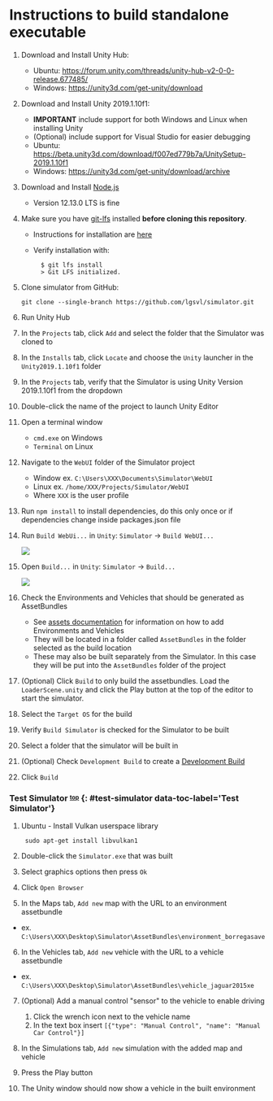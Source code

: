 # Instructions to build standalone executable

1. Download and Install Unity Hub:
    - Ubuntu: <https://forum.unity.com/threads/unity-hub-v2-0-0-release.677485/>
    - Windows: <https://unity3d.com/get-unity/download>

2. Download and Install Unity 2019.1.10f1:
    - **IMPORTANT** include support for both Windows and Linux when installing Unity
    - (Optional) include support for Visual Studio for easier debugging
    - Ubuntu: <https://beta.unity3d.com/download/f007ed779b7a/UnitySetup-2019.1.10f1>
    - Windows: <https://unity3d.com/get-unity/download/archive>

3. Download and Install [Node.js](https://nodejs.org/en/)
    - Version 12.13.0 LTS is fine

4. Make sure you have [git-lfs](https://git-lfs.github.com/) installed **before cloning this repository**. 
    - Instructions for installation are [here](https://help.github.com/en/articles/installing-git-large-file-storage)
    - Verify installation with:

            $ git lfs install
            > Git LFS initialized.

5. Clone simulator from GitHub:

    ```
    git clone --single-branch https://github.com/lgsvl/simulator.git
    ```

6. Run Unity Hub

7. In the `Projects` tab, click `Add` and select the folder that the Simulator was cloned to

8. In the `Installs` tab, click `Locate` and choose the `Unity` launcher in the `Unity2019.1.10f1` folder

9. In the `Projects` tab, verify that the Simulator is using Unity Version 2019.1.10f1 from the dropdown

10. Double-click the name of the project to launch Unity Editor

11. Open a terminal window
    - `cmd.exe` on Windows
    - `Terminal` on Linux

12. Navigate to the `WebUI` folder of the Simulator project
    - Window ex. `C:\Users\XXX\Documents\Simulator\WebUI`
    - Linux ex. `/home/XXX/Projects/Simulator/WebUI`
    - Where `XXX` is the user profile

13. Run `npm install` to install dependencies, do this only once or if dependencies change inside packages.json file

14. Run `Build WebUi...` in `Unity`: `Simulator` -> `Build WebUI...`

    [![](images/build-webui.png)](images/full_size_images/build-webui.png)

15. Open `Build...` in `Unity`: `Simulator` -> `Build...`

    [![](images/build-window.png)](images/full_size_images/build-window.png)

16. Check the Environments and Vehicles that should be generated as AssetBundles
    - See [assets documentation](assets.md) for information on how to add Environments and Vehicles
    - They will be located in a folder called `AssetBundles` in the folder selected as the build location 
    - These may also be built separately from the Simulator. In this case they will be put into the `AssetBundles` folder of the project

17. (Optional) Click `Build` to only build the assetbundles. Load the `LoaderScene.unity` and click the Play button at the top of the editor to start the simulator.

18. Select the `Target OS` for the build

19. Verify `Build Simulator` is checked for the Simulator to be built

20. Select a folder that the simulator will be built in

21. (Optional) Check `Development Build` to create a [Development Build](https://docs.unity3d.com/ScriptReference/BuildOptions.Development.html)

22. Click `Build`


### Test Simulator <sup><sub>[top](#instructions-to-build-standalone-executable)</sub></sup> {: #test-simulator data-toc-label='Test Simulator'}

1. Ubuntu - Install Vulkan userspace library

        sudo apt-get install libvulkan1

2. Double-click the `Simulator.exe` that was built

3. Select graphics options then press `Ok`

4. Click `Open Browser`

5. In the Maps tab, `Add new` map with the URL to an environment assetbundle
- ex. `C:\Users\XXX\Desktop\Simulator\AssetBundles\environment_borregasave`

6. In the Vehicles tab, `Add new` vehicle with the URL to a vehicle assetbundle
- ex. `C:\Users\XXX\Desktop\Simulator\AssetBundles\vehicle_jaguar2015xe`

7. (Optional) Add a manual control "sensor" to the vehicle to enable driving
   1. Click the wrench icon next to the vehicle name
   2. In the text box insert `[{"type": "Manual Control", "name": "Manual Car Control"}]`

7. In the Simulations tab, `Add new` simulation with the added map and vehicle

8. Press the Play button

9. The Unity window should now show a vehicle in the built environment
